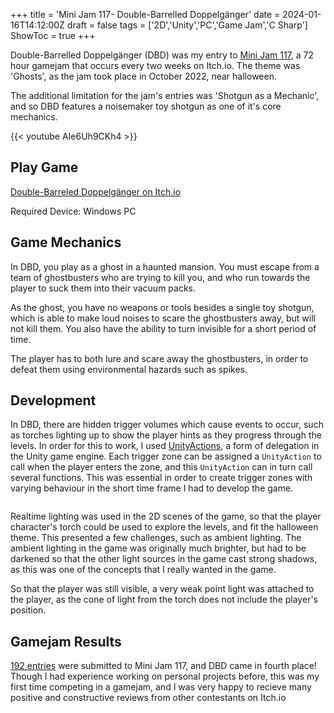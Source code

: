 +++
title = 'Mini Jam 117- Double-Barrelled Doppelgänger'
date = 2024-01-16T14:12:00Z
draft = false
tags = ['2D','Unity','PC','Game Jam','C Sharp']
ShowToc = true
+++

Double-Barrelled Doppelgänger (DBD) was my entry to [Mini Jam 117](https://itch.io/jam/mini-jam-117-ghosts), a 72 hour gamejam that occurs every two weeks on Itch.io. The theme was 'Ghosts', as the jam took place in October 2022, near halloween.

The additional limitation for the jam's entries was 'Shotgun as a Mechanic', and so DBD features a noisemaker toy shotgun as one of it's core mechanics. 

{{< youtube AIe6Uh9CKh4 >}}

## Play Game

[Double-Barreled Doppelgänger on Itch.io](https://zoid-burger.itch.io/double-barreled-doppelganger)

Required Device: Windows PC

## Game Mechanics

In DBD, you play as a ghost in a haunted mansion. You must escape from a team of ghostbusters who are trying to kill you, and who run towards the player to suck them into their vacuum packs.

As the ghost, you have no weapons or tools besides a single toy shotgun, which is able to make loud noises to scare the ghostbusters away, but will not kill them. You also have the ability to turn invisible for a short period of time.

The player has to both lure and scare away the ghostbusters, in order to defeat them using environmental hazards such as spikes.

## Development

In DBD, there are hidden trigger volumes which cause events to occur, such as torches lighting up to show the player hints as they progress through the levels. In order for this to work, I used [UnityActions](https://docs.unity3d.com/ScriptReference/Events.UnityAction.html), a form of delegation in the Unity game engine. Each trigger zone can be assigned a `UnityAction` to call when the player enters the zone, and this `UnityAction` can in turn call several functions. This was essential in order to create trigger zones with varying behaviour in the short time frame I had to develop the game.

<img title="" src="https://img.itch.zone/aW1hZ2UvMTc0OTYxMC8xMDI5MzYxNy5wbmc=/347x500/snNmMr.png" alt="">

Realtime lighting was used in the 2D scenes of the game, so that the player character's torch could be used to explore the levels, and fit the halloween theme. This presented a few challenges, such as ambient lighting. The ambient lighting in the game was originally much brighter, but had to be darkened so that the other light sources in the game cast strong shadows, as this was one of the concepts that I really wanted in the game. 

So that the player was still visible, a very weak point light was attached to the player, as the cone of light from the torch does not include the player's position.

## Gamejam Results

[192 entries](https://itch.io/jam/mini-jam-117-ghosts/results) were submitted to Mini Jam 117, and DBD came in fourth place! Though I had experience working on personal projects before, this was my first time competing in a gamejam, and I was very happy to recieve many positive and constructive reviews from other contestants on Itch.io

### 
